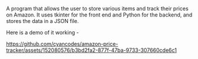 A program that allows the user to store various items and track their prices on Amazon. It uses tkinter for the front end and Python for the backend, and stores the data in a JSON file.

Here is a demo of it working -

https://github.com/cyancodes/amazon-price-tracker/assets/152080576/b3bd2fa2-877f-47ba-9733-307660cde6c1
